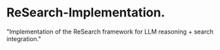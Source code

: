 # ReSearch-Implementation.
 "Implementation of the ReSearch framework for LLM reasoning + search integration."
